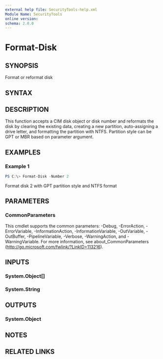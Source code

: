 ```yaml
---
external help file: SecurityTools-help.xml
Module Name: SecurityTools
online version:
schema: 2.0.0
---
```


# Format-Disk

## SYNOPSIS
Format or reformat disk

## SYNTAX

## DESCRIPTION
This function accepts a CIM disk object or disk number and reformats the disk by clearing the existing data, creating a new partition, auto-assigning a drive letter, and formatting the partition with NTFS. Partition style can be GPT or MBR based on parameter argument.

## EXAMPLES

### Example 1
```powershell
PS C:\> Format-Disk -Number 2
```

Format disk 2 with GPT partition style and NTFS format

## PARAMETERS

### CommonParameters
This cmdlet supports the common parameters: -Debug, -ErrorAction, -ErrorVariable, -InformationAction, -InformationVariable, -OutVariable, -OutBuffer, -PipelineVariable, -Verbose, -WarningAction, and -WarningVariable.
For more information, see about_CommonParameters (http://go.microsoft.com/fwlink/?LinkID=113216).

## INPUTS

### System.Object[]

### System.String

## OUTPUTS

### System.Object
## NOTES

## RELATED LINKS
